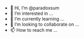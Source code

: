 - 👋 Hi, I’m @paradoxsum
- 👀 I’m interested in ...
- 🌱 I’m currently learning ...
- 💞️ I’m looking to collaborate on ...
- 📫 How to reach me ...

<!---
paradoxsum/paradoxsum is a ✨ special ✨ repository because its `README.md` (this file) appears on your GitHub profile.
You can click the Preview link to take a look at your changes.
--->
